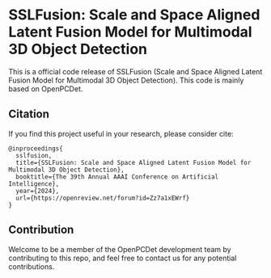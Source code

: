 # SSLFusion: Scale and Space Aligned Latent Fusion Model for Multimodal 3D Object Detection

This is a official code release of SSLFusion (Scale and Space Aligned Latent Fusion Model for Multimodal 3D Object Detection). This code is mainly based on OpenPCDet.


## Citation 
If you find this project useful in your research, please consider cite:


```
@inproceedings{
  sslfusion,
  title={SSLFusion: Scale and Space Aligned Latent Fusion Model for Multimodal 3D Object Detection},
  booktitle={The 39th Annual AAAI Conference on Artificial Intelligence},
  year={2024},
  url={https://openreview.net/forum?id=Zz7a1xEWrf}
}
```

## Contribution
Welcome to be a member of the OpenPCDet development team by contributing to this repo, and feel free to contact us for any potential contributions. 


